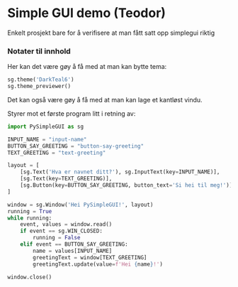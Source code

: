 Simple GUI demo (Teodor)
===============

Enkelt prosjekt bare for å verifisere at man fått satt opp simplegui riktig

### Notater til innhold
Her kan det være gøy å få med at man kan bytte tema:
```python
sg.theme('DarkTeal6')
sg.theme_previewer()
```

Det kan også være gøy å få med at man kan lage et kantløst vindu.

Styrer mot et første program litt i retning av:
```python
import PySimpleGUI as sg

INPUT_NAME = "input-name"
BUTTON_SAY_GREETING = "button-say-greeting"
TEXT_GREETING = "text-greeting"

layout = [
    [sg.Text('Hva er navnet ditt?'), sg.InputText(key=INPUT_NAME)],
    [sg.Text(key=TEXT_GREETING)],
    [sg.Button(key=BUTTON_SAY_GREETING, button_text='Si hei til meg!')]
]

window = sg.Window('Hei PySimpleGUI!', layout)
running = True
while running:
    event, values = window.read()
    if event == sg.WIN_CLOSED:
        running = False
    elif event == BUTTON_SAY_GREETING:
        name = values[INPUT_NAME]
        greetingText = window[TEXT_GREETING]
        greetingText.update(value=f'Hei {name}!')

window.close()
```
